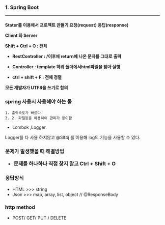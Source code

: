 ### 1. Spring Boot

___

<h4> Stater를 이용해서 프로젝트 만들기
요청(request) 응답(response)

Client 와 Server



Shift + Ctrl + O  : 전체 



- RestController : /이후에 return에 나온 문자를 그대로 출력
- Controller : template 하위 폴더에서html파일을 찾아 실행

- ctrl + shift + F : 전체 정렬



모든 개발자가 UTF8을 쓰기로 합의

<h3>spring 사용시 사용해야 하는 툴

</h3>

	1. 출력속도가 빠르다.
 	2. 2. 파일등을 이용하여 관리가 용이함

- Lombok ,Logger



Logger를 다 사용 하지않고 @Slf4j 를 이용해 log의 기능을 사용할 수 있다.



<h3> 문제가 발생했을 때 해결방법

- 문제를 하나하나 직접 찾지 말고 Ctrl + Shift + O



### 응답방식

- HTML >>> string
- Json >>> map, array, list, object // @ResponseBody



### http method

- POST/ GET/ PUT / DELETE